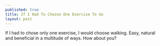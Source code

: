 ```yaml
---
published: true
title: If I Had To Choose One Exercise To Go
layout: post
---
```

If I had to chose only one exercise, I would choose walking. Easy, natural and beneficial in a multitude of ways. How about you?